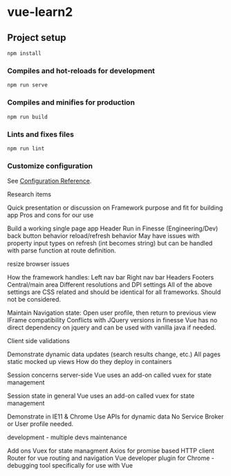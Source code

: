 # vue-learn2

## Project setup
```
npm install
```

### Compiles and hot-reloads for development
```
npm run serve
```

### Compiles and minifies for production
```
npm run build
```

### Lints and fixes files
```
npm run lint
```

### Customize configuration
See [Configuration Reference](https://cli.vuejs.org/config/).


Research items

Quick presentation or discussion on Framework purpose and fit for building app
Pros and cons for our use

Build a working single page app
Header
Run in Finesse (Engineering/Dev)
back button behavior
reload/refresh behavior
        May have issues with property input types on refresh (int becomes string) but can be handled with parse function at route definition.

resize browser issues

How the framework handles: 
    Left nav bar
    Right nav bar
    Headers
    Footers
    Central/main area
Different resolutions and DPI settings
        All of the above settings are CSS related and should be identical for all frameworks.  Should not be considered.

Maintain Navigation state: Open user profile, then return to previous view
IFrame compatibility
Conflicts with JQuery versions in finesse
        Vue has no direct dependency on jquery and can be used with vanilla java if needed.  

Client side validations

Demonstrate dynamic data updates (search results change, etc.)
All pages static mocked up views
How do they deploy in containers

Session concerns server-side
    Vue uses an add-on called vuex for state management

Session state in general
    Vue uses an add-on called vuex for state management

Demonstrate in IE11 & Chrome
Use APIs for dynamic data
No Service Broker or User profile needed.

development - multiple devs
maintenance 

Add ons
    Vuex for state managment
    Axios for promise based HTTP client
    Router for vue routing and navigation
    Vue developer plugin for Chrome - debugging tool specifically for use with Vue



    